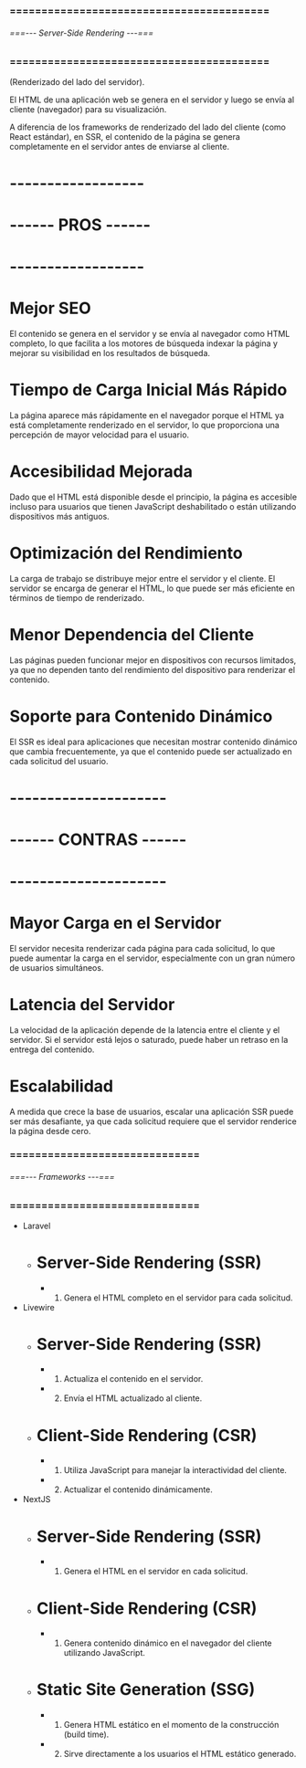 ### ========================================= ###
###### ===--- Server-Side Rendering ---=== ######
### ========================================= ###

(Renderizado del lado del servidor). 

El HTML de una aplicación web se genera en el servidor y luego se envía al cliente (navegador) para su visualización.

A diferencia de los frameworks de renderizado del lado del cliente (como React estándar), en SSR, el contenido de la página se genera completamente en el servidor antes de enviarse al cliente.

# ------------------ #
# ------ PROS ------ #
# ------------------ #

# Mejor SEO

El contenido se genera en el servidor y se envía al navegador como HTML completo, lo que facilita a los motores de búsqueda indexar la página y mejorar su visibilidad en los resultados de búsqueda.

# Tiempo de Carga Inicial Más Rápido

La página aparece más rápidamente en el navegador porque el HTML ya está completamente renderizado en el servidor, lo que proporciona una percepción de mayor velocidad para el usuario.

# Accesibilidad Mejorada

Dado que el HTML está disponible desde el principio, la página es accesible incluso para usuarios que tienen JavaScript deshabilitado o están utilizando dispositivos más antiguos.

# Optimización del Rendimiento

La carga de trabajo se distribuye mejor entre el servidor y el cliente. El servidor se encarga de generar el HTML, lo que puede ser más eficiente en términos de tiempo de renderizado.

# Menor Dependencia del Cliente

Las páginas pueden funcionar mejor en dispositivos con recursos limitados, ya que no dependen tanto del rendimiento del dispositivo para renderizar el contenido.

# Soporte para Contenido Dinámico

El SSR es ideal para aplicaciones que necesitan mostrar contenido dinámico que cambia frecuentemente, ya que el contenido puede ser actualizado en cada solicitud del usuario.

# --------------------- #
# ------ CONTRAS ------ #
# --------------------- #

# Mayor Carga en el Servidor

El servidor necesita renderizar cada página para cada solicitud, lo que puede aumentar la carga en el servidor, especialmente con un gran número de usuarios simultáneos.

# Latencia del Servidor

La velocidad de la aplicación depende de la latencia entre el cliente y el servidor. Si el servidor está lejos o saturado, puede haber un retraso en la entrega del contenido.

# Escalabilidad

A medida que crece la base de usuarios, escalar una aplicación SSR puede ser más desafiante, ya que cada solicitud requiere que el servidor renderice la página desde cero.

### ============================== ###
###### ===--- Frameworks ---=== ######
### ============================== ###

- Laravel 
	- # Server-Side Rendering (SSR)
		- 1. Genera el HTML completo en el servidor para cada solicitud.
- Livewire 
	- # Server-Side Rendering (SSR)
		- 1. Actualiza el contenido en el servidor.
		- 2. Envía el HTML actualizado al cliente.
	- # Client-Side Rendering (CSR)
		- 1. Utiliza JavaScript para manejar la interactividad del cliente.
		- 2. Actualizar el contenido dinámicamente.
- NextJS 
	- # Server-Side Rendering (SSR)
		- 1. Genera el HTML en el servidor en cada solicitud.
	- # Client-Side Rendering (CSR)
		- 1. Genera contenido dinámico en el navegador del cliente utilizando JavaScript.
	- # Static Site Generation (SSG)
		- 1. Genera HTML estático en el momento de la construcción (build time).
		- 2. Sirve directamente a los usuarios el HTML estático generado.